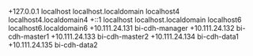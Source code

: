 +127.0.0.1   localhost localhost.localdomain localhost4 localhost4.localdomain4
 +::1         localhost localhost.localdomain localhost6 localhost6.localdomain6
 +10.111.24.131   bi-cdh-manager
 +10.111.24.132   bi-cdh-master1
 +10.111.24.133   bi-cdh-master2
 +10.111.24.134   bi-cdh-data1
 +10.111.24.135   bi-cdh-data2
